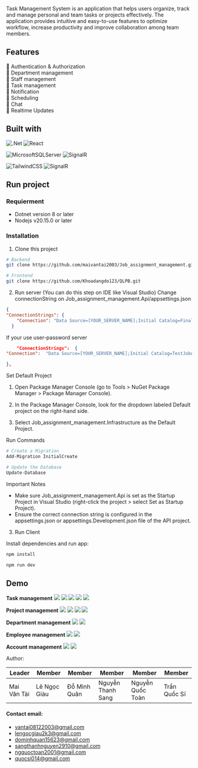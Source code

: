 
Task Management System is an application that helps users organize, track and manage personal and team tasks or projects effectively. The application provides intuitive and easy-to-use features to optimize workflow, increase productivity and improve collaboration among team members.

## Features
🌟 Authentication & Authorization  
🌟 Department management  
🌟 Staff management  
🌟 Task management  
🌟 Notification  
🌟 Scheduling  
🌟 Chat  
🌟 Realtime Updates

## Built with
![.Net](https://img.shields.io/badge/.NET-5C2D91?style=for-the-badge&logo=.net&logoColor=white)
![React](https://img.shields.io/badge/react-%2320232a.svg?style=for-the-badge&logo=react&logoColor=%2361DAFB)

![MicrosoftSQLServer](https://img.shields.io/badge/Microsoft%20SQL%20Sever-CC2927?style=for-the-badge&logo=microsoft%20sql%20server&logoColor=white)
![SignalR](https://img.shields.io/badge/SignalR-0078D4?style=for-the-badge&logo=signalr&logoColor=white)

![TailwindCSS](https://img.shields.io/badge/tailwindcss-%2338B2AC.svg?style=for-the-badge&logo=tailwind-css&logoColor=white)
![SignalR](https://img.shields.io/badge/Quartz.NET-ffffff?style=for-the-badge&logo=Quartz.NET&logoColor=0078D4)

## Run project
### Requierment
- Dotnet version 8 or later
- Nodejs v20.15.0 or later
### Installation
1. Clone this project
```bash
# Backend
git clone https://github.com/maivantai2003/Job_assignment_management.git

# Frontend
git clone https://github.com/Khoadangdo123/QLPB.git

```
2. Run server (You can do this step on IDE like Visual Studio)
Change connectionString on Job_assignment_management.Api/appsettings.json
```json
{
"ConnectionStrings": {
    "Connection": "Data Source=[YOUR_SERVER_NAME];Initial Catalog=FinalAssignmentManagement;Integrated Security=True;Encrypt=True;Trust Server Certificate=True"
  }
```
If your use user-password server
```json
    "ConnectionStrings":  {
"Connection":  "Data Source=[YOUR_SERVER_NAME];Initial Catalog=TestJobAssignmentManagement;User Id=sa;Password=[YOUR_PASSWORD];Encrypt=True;Trust Server Certificate=True"

},
```

Set Default Project
1. Open Package Manager Console (go to Tools > NuGet Package Manager > Package Manager Console).

2. In the Package Manager Console, look for the dropdown labeled Default project on the right-hand side.

3. Select Job_assignment_management.Infrastructure as the Default Project.

Run Commands

```bash
# Create a Migration
Add-Migration InitialCreate

# Update the Database
Update-Database
```

Important Notes

- Make sure Job_assignment_management.Api is set as the Startup Project in Visual Studio (right-click the project > select Set as Startup Project).
- Ensure the correct connection string is configured in the appsettings.json or appsettings.Development.json file of the API project.

3. Run Client

Install dependencies and run app:
```bash
npm install

npm run dev
```

## Demo
**Task management**
<img src="./demo_image/task.png" >
<img src="./demo_image/task2.png" >
<img src="./demo_image/create_task.png" >
<img src="./demo_image/gant.png" >
<img src="./demo_image/chat.png" >

**Project management**
<img src="./demo_image/project.png" >
<img src="./demo_image/job_change.png" >
<img src="./demo_image/job_history.png" >
<img src="./demo_image/job_submitted.png" >

**Department management**
<img src="./demo_image/department.png" >
<img src="./demo_image/create_department.png" >

**Employee management**
<img src="./demo_image/staff.png" >
<img src="./demo_image/create-staff.png" >

**Account management**
<img src="./demo_image/account.png" >
<img src="./demo_image/authorization.png" >


Author:

| Leader          | Member         | Member         | Member            | Member           | Member         |
|-----------------|----------------|----------------|-------------------|------------------|----------------|
|Mai Văn Tài      | Lê Ngọc Giàu   | Đỗ Minh Quân   | Nguyễn Thanh Sang | Nguyễn Quốc Toàn | Trần Quốc Sĩ   |



#### Contact email:
- [vantai08122003@gmail.com](mailto:vantai08122003@gmail.com)
- [lengocgiau2k3@gmail.com](mailto:lengocgiau2k3@gmail.com)
- [dominhquan15623@gmail.com](mailto:dominhquan15623@gmail.com)
- [sangthanhnguyen2910@gmail.com](mailto:sangthanhnguyen2910@gmail.com)
- [ngquoctoan2001@gmail.com](mailto:ngquoctoan2001@gmail.com)
- [quocsi014@gmail.com](mailto:quocsi014@gmail.com)

